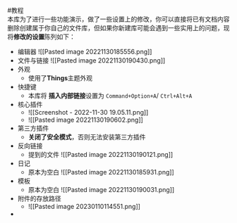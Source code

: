 #教程  
本库为了进行一些功能演示，做了一些设置上的修改，你可以直接将已有文档内容删除创建属于你自己的文件库，但如果你新建库可能会遇到一些实用上的问题，现将**修改的设置**陈列如下：
- 编辑器 ![[Pasted image 20221130185556.png]]
- 文件与链接 ![[Pasted image 20221130190430.png]]
- 外观
	- 使用了**Things**主题外观
- 快捷键
	- 本库将 **插入内部链接**设置为 `Command+Option+A`/ `Ctrl+Alt+A`
- 核心插件
	- ![[Screenshot - 2022-11-30 19.05.11.png]]
	- ![[Pasted image 20221130190602.png]]
- 第三方插件
	- **关闭了安全模式**，否则无法安装第三方插件
- 反向链接
	- 提到的文件 ![[Pasted image 20221130190121.png]]
- 日记
	- 原本为空白 ![[Pasted image 20221130185931.png]]
- 模板
	- 原本为空白 ![[Pasted image 20221130190031.png]]
- 附件的存放路径
	- ![[Pasted image 20230110114551.png]]
- 